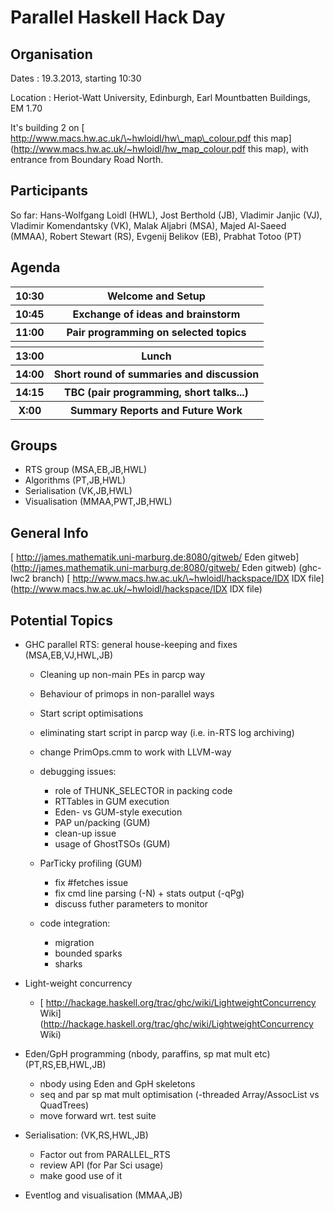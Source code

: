 # Parallel Haskell Hack Day


## Organisation



Dates : 19.3.2013, starting 10:30



Location : Heriot-Watt University, Edinburgh, Earl Mountbatten Buildings, EM 1.70



It's building 2 on [
http://www.macs.hw.ac.uk/\~hwloidl/hw\_map\_colour.pdf this map](http://www.macs.hw.ac.uk/~hwloidl/hw_map_colour.pdf this map), with entrance from Boundary Road North.
 


## Participants



So far: Hans-Wolfgang Loidl (HWL), Jost Berthold (JB), Vladimir Janjic (VJ), Vladimir Komendantsky (VK), Malak Aljabri (MSA), Majed Al-Saeed (MMAA), Robert Stewart (RS), Evgenij Belikov (EB), Prabhat Totoo (PT)


## Agenda


<table><tr><th> 10:30 </th>
<th> Welcome and Setup 
</th></tr>
<tr><th> 10:45 </th>
<th> Exchange of ideas and brainstorm 
</th></tr>
<tr><th> 11:00 </th>
<th> Pair programming on selected topics 
</th></tr>
<tr><th>       </th>
<th> 
</th></tr>
<tr><th> 13:00 </th>
<th> Lunch 
</th></tr>
<tr><th> 14:00 </th>
<th> Short round of summaries and discussion 
</th></tr>
<tr><th> 14:15 </th>
<th> TBC (pair programming, short talks...) 
</th></tr>
<tr><th> X:00  </th>
<th> Summary Reports and Future Work
</th></tr></table>


## Groups


- RTS group (MSA,EB,JB,HWL)
- Algorithms (PT,JB,HWL)
- Serialisation (VK,JB,HWL)
- Visualisation (MMAA,PWT,JB,HWL) 

## General Info



[
http://james.mathematik.uni-marburg.de:8080/gitweb/ Eden gitweb](http://james.mathematik.uni-marburg.de:8080/gitweb/ Eden gitweb)
(ghc-lwc2 branch)
[
http://www.macs.hw.ac.uk/\~hwloidl/hackspace/IDX IDX file](http://www.macs.hw.ac.uk/~hwloidl/hackspace/IDX IDX file)


## Potential Topics


- GHC parallel RTS: general house-keeping and fixes  (MSA,EB,VJ,HWL,JB)

  - Cleaning up non-main PEs in parcp way
  - Behaviour of primops in non-parallel ways
  - Start script optimisations
  - eliminating start script in parcp way (i.e. in-RTS log archiving)
  - change PrimOps.cmm to work with LLVM-way
  - debugging issues:

    - role of THUNK\_SELECTOR in packing code
    - RTTables in GUM execution
    - Eden- vs GUM-style execution
    - PAP un/packing (GUM)
    - clean-up issue
    - usage of GhostTSOs (GUM)
  - ParTicky profiling (GUM)

    - fix \#fetches issue
    - fix cmd line parsing (-N) + stats output (-qPg)
    - discuss futher parameters to monitor
  - code integration:

    - migration
    - bounded sparks
    - sharks
- Light-weight concurrency

  - [
    http://hackage.haskell.org/trac/ghc/wiki/LightweightConcurrency Wiki](http://hackage.haskell.org/trac/ghc/wiki/LightweightConcurrency Wiki)
- Eden/GpH programming (nbody, paraffins, sp mat mult etc) (PT,RS,EB,HWL,JB)

  - nbody using Eden and GpH skeletons
  - seq and par sp mat mult optimisation (-threaded Array/AssocList vs QuadTrees)
  - move forward wrt. test suite
- Serialisation: (VK,RS,HWL,JB)

  - Factor out from PARALLEL\_RTS
  - review API (for Par Sci usage)
  - make good use of it 
- Eventlog and visualisation (MMAA,JB)
